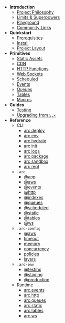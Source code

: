 - <b id=intro>Introduction</b>
  - [Project Philosophy](/intro/philosophy)
  - [Limits &amp; Superpowers](/intro/limits)
  - [Playground](/intro/playground)
  - [Community Links](/intro/community)
- <b id=quickstart>Quickstart</b>
  - [Prerequisites](/quickstart)
  - [Install](/quickstart/install)
  - [Project Layout](/quickstart/layout)
- <b id=primitives>Primitives</b>
  - [Static Assets](/primitives/static)
  - [CDN](/primitives/cdn)
  - [HTTP Functions](/primitives/http)
  - [Web Sockets](/primitives/ws)
  - [Scheduled](/primitives/scheduled)
  - [Events](/primitives/events)
  - [Queues](/primitives/queues)
  - [Tables](/primitives/tables)
  - [Macros](/primitives/macros)
- <b id=guides>Guides</b>
  - [Testing](/guides/testing)
  - [Upgrading from `5.x`](/guides/upgrade)
- <b id=ref>Reference</b>
  - CLI
    - [arc deploy](/reference/cli/deploy)
    - [arc env](/reference/cli/env)
    - [arc hydrate](/reference/cli/hydrate)
    - [arc init](/reference/cli/init)
    - [arc logs](/reference/cli/logs)
    - [arc package](/reference/cli/package)
    - [arc sandbox](/reference/cli/sandbox)
    - [arc repl](/reference/cli/repl)
  - `.arc`
    - [@app](/reference/arc/app)
    - [@aws](/reference/arc/aws)
    - [@events](/reference/arc/events)
    - [@http](/reference/arc/http)
    - [@indexes](/reference/arc/indexes)
    - [@queues](/reference/arc/queues)
    - [@scheduled](/reference/arc/scheduled)
    - [@static](/reference/arc/static)
    - [@tables](/reference/arc/tables)
    - [@ws](/reference/arc/ws)
  - `.arc-config`
    - [@aws](/reference/arc-config/aws)
    - [timeout](/reference/arc-config/timeout)
    - [memory](/reference/arc-config/memory)
    - [concurrency](/reference/arc-config/concurrency)
    - [policies](/reference/arc-config/policies)
    - [layers](/reference/arc-config/layers)
  - `.arc-env`
    - [@testing](/reference/arc-env/testing)
    - [@staging](/reference/arc-env/staging)
    - [@production](/reference/arc-env/production)
  - Runtime
    - [arc.events](/reference/functions/events)
    - [arc.http](/reference/functions/http)
    - [arc.queues](/reference/functions/queues)
    - [arc.static](/reference/functions/static)
    - [arc.tables](/reference/functions/tables)
    - [arc.ws](/reference/functions/ws)
